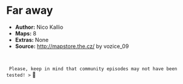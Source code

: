 # Far away

- **Author:** Nico Kallio
- **Maps:** 8
- **Extras:** None
- **Source:** http://mapstore.the.cz/ by vozice_09

<br>

` Please, keep in mind that community episodes may not have been tested! >`  :chicken: